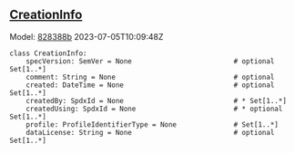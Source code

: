 ## [CreationInfo](https://github.com/spdx/spdx-3-model/blob/main/model/Core/Classes/CreationInfo.md)
Model: [828388b](https://github.com/spdx/spdx-3-model/commit/828388b98c2374f1af6b760ab87fee0d4a11e3f4) 2023-07-05T10:09:48Z
```
class CreationInfo:
    specVersion: SemVer = None                         # optional Set[1..*]
    comment: String = None                             # optional 
    created: DateTime = None                           # optional Set[1..*]
    createdBy: SpdxId = None                           # * Set[1..*]
    createdUsing: SpdxId = None                        # * optional Set[1..*]
    profile: ProfileIdentifierType = None              # Set[1..*]
    dataLicense: String = None                         # optional Set[1..*]
```
